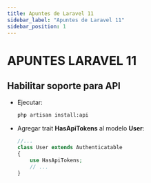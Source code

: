 ```yaml
---
title: Apuntes de Laravel 11
sidebar_label: "Apuntes de Laravel 11"
sidebar_position: 1
---
```


# APUNTES LARAVEL 11
## Habilitar soporte para API
+ Ejecutar:
    ```bash
    php artisan install:api
    ```
+ Agregar trait **HasApiTokens** al modelo **User**:
    ```php title="...\app\Models\User.php"
    //...
    class User extends Authenticatable
    {
        use HasApiTokens;
        // ...
    }
    ```